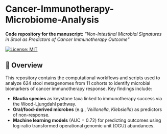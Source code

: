 # Cancer-Immunotherapy-Microbiome-Analysis  
**Code repository for the manuscript:** *"Non-Intestinal Microbial Signatures in Stool as Predictors of Cancer Immunotherapy Outcome"*

[![License: MIT](https://img.shields.io/badge/License-MIT-blue.svg)](https://opensource.org/licenses/MIT)

## 📖 Overview  
This repository contains the computational workflows and scripts used to analyze 624 stool metagenomes from 11 cohorts to identify microbial biomarkers of cancer immunotherapy response. Key findings include:  
- **Blautia species** as keystone taxa linked to immunotherapy success via the Wood-Ljungdahl pathway.  
- **Oral/food-derived microbes** (e.g., *Veillonella*, *Klebsiella*) as predictors of non-response.  
- **Machine learning models** (AUC = 0.72) for predicting outcomes using log-ratio transformed operational genomic unit (OGU) abundances.
